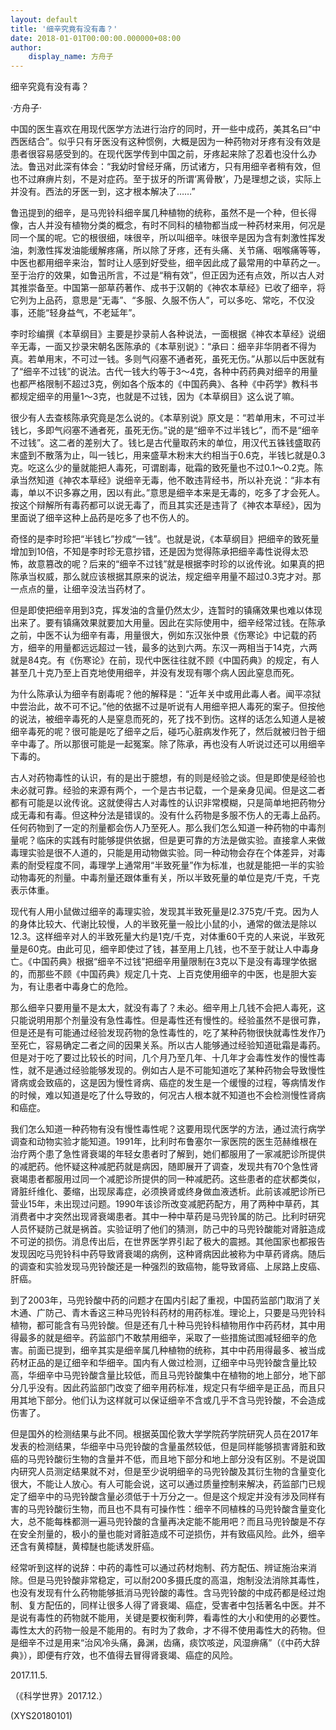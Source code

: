 ```yaml
---
layout: default
title: '细辛究竟有没有毒？'
date: 2018-01-01T00:00:00.000000+08:00
author:
    display_name: 方舟子
---
```


细辛究竟有没有毒？

·方舟子·

中国的医生喜欢在用现代医学方法进行治疗的同时，开一些中成药，美其名曰“中西医结合”。似乎只有牙医没有这种惯例，大概是因为一种药物对牙疼有没有效是患者很容易感受到的。在现代医学传到中国之前，牙疼起来除了忍着也没什么办法。鲁迅对此深有体会：“我幼时曾经牙痛，历试诸方，只有用细辛者稍有效，但也不过麻痹片刻，不是对症药。至于拔牙的所谓‘离骨散’，乃是理想之谈，实际上并没有。西法的牙医一到，这才根本解决了……”

鲁迅提到的细辛，是马兜铃科细辛属几种植物的统称，虽然不是一个种，但长得像，古人并没有植物分类的概念，有时不同科的植物都当成一种药材来用，何况是同一个属的呢。它的根很细，味很辛，所以叫细辛。味很辛是因为含有刺激性挥发油，刺激性挥发油能缓解疼痛，所以除了牙疼，还有头痛、关节痛、咽喉痛等等，中医也都用细辛来治，暂时让人感到好受些，细辛因此成了最常用的中草药之一。至于治疗的效果，如鲁迅所言，不过是“稍有效”，但正因为还有点效，所以古人对其推崇备至。中国第一部草药著作、成书于汉朝的《神农本草经》已收了细辛，将它列为上品药，意思是“无毒”、“多服、久服不伤人”，可以多吃、常吃，不仅没事，还能“轻身益气，不老延年”。

李时珍编撰《本草纲目》主要是抄录前人各种说法，一面根据《神农本草经》说细辛无毒，一面又抄录宋朝名医陈承的《本草别说》：“承曰：细辛非华阴者不得为真。若单用末，不可过一钱。多则气闷塞不通者死，虽死无伤。”从那以后中医就有了“细辛不过钱”的说法。古代一钱大约等于3～4克，各种中药药典对细辛的用量也都严格限制不超过3克，例如各个版本的《中国药典》、各种《中药学》教科书都规定细辛的用量1～3克，也就是不过钱，因为《本草纲目》这么说了嘛。

很少有人去查核陈承究竟是怎么说的。《本草别说》原文是：“若单用末，不可过半钱匕，多即气闷塞不通者死，虽死无伤。”说的是“细辛不过半钱匕”，而不是“细辛不过钱”。这二者的差别大了。钱匕是古代量取药末的单位，用汉代五铢钱盛取药末盛到不散落为止，叫一钱匕，用来盛草木粉末大约相当于0.6克，半钱匕就是0.3克。吃这么少的量就能把人毒死，可谓剧毒，砒霜的致死量也不过0.1～0.2克。陈承当然知道《神农本草经》说细辛无毒，他不敢违背经书，所以补充说：“非本有毒，单以不识多寡之用，因以有此。”意思是细辛本来是无毒的，吃多了才会死人。按这个辩解所有毒药都可以说无毒了，而且其实还是违背了《神农本草经》，因为里面说了细辛这种上品药是吃多了也不伤人的。

奇怪的是李时珍把“半钱匕”抄成“一钱”。也就是说，《本草纲目》把细辛的致死量增加到10倍，不知是李时珍无意抄错，还是因为觉得陈承把细辛毒性说得太恐怖，故意篡改的呢？后来的“细辛不过钱”就是根据李时珍的以讹传讹。如果真的把陈承当权威，那么就应该根据其原来的说法，规定细辛用量不超过0.3克才对。那一点点的量，让细辛没法当药材了。

但是即使把细辛用到3克，挥发油的含量仍然太少，连暂时的镇痛效果也难以体现出来了。要有镇痛效果就要加大用量。因此在实际使用中，细辛经常过钱。在陈承之前，中医不认为细辛有毒，用量很大，例如东汉张仲景《伤寒论》中记载的药方，细辛的用量都远远超过一钱，最多的达到六两。东汉一两相当于14克，六两就是84克。有《伤寒论》在前，现代中医往往就不顾《中国药典》的规定，有人甚至几十克乃至上百克地使用细辛，并没有发现有哪个病人因此窒息而死。

为什么陈承认为细辛有剧毒呢？他的解释是：“近年关中或用此毒人者。闻平凉狱中尝治此，故不可不记。”他的依据不过是听说有人用细辛把人毒死的案子。但按他的说法，被细辛毒死的人是窒息而死的，死了找不到伤。这样的话怎么知道人是被细辛毒死的呢？很可能是吃了细辛之后，碰巧心脏病发作死了，然后就被归咎于细辛中毒了。所以那很可能是一起冤案。除了陈承，再也没有人听说过还可以用细辛下毒的。

古人对药物毒性的认识，有的是出于臆想，有的则是经验之谈。但是即使是经验也未必就可靠。经验的来源有两个，一个是古书记载，一个是亲身见闻。但是这二者都有可能是以讹传讹。这就使得古人对毒性的认识非常模糊，只是简单地把药物分成无毒和有毒。但这种分法是错误的。没有什么药物是多服不伤人的无毒上品药。任何药物到了一定的剂量都会伤人乃至死人。那么我们怎么知道一种药物的中毒剂量呢？临床的实践有时能够提供依据，但是更可靠的方法是做实验。直接拿人来做毒理实验是很不人道的，只能是用动物做实验。同一种动物会存在个体差异，对毒素的耐受程度不同，毒理学上通常用“半致死量”作为标准，也就是能把一半的实验动物毒死的剂量。中毒剂量还跟体重有关，所以半致死量的单位是克/千克，千克表示体重。

现代有人用小鼠做过细辛的毒理实验，发现其半致死量是l2.375克/千克。因为人的身体比较大、代谢比较慢，人的半致死量一般比小鼠的小，通常的做法是除以12.3。这样细辛对人的半致死量大约是1克/千克，对体重60千克的人来说，半致死量是60克。由此可见，细辛即使过了钱，甚至用上几钱，也不至于就让人中毒身亡。《中国药典》根据“细辛不过钱”把细辛用量限制在3克以下是没有毒理学依据的，而那些不顾《中国药典》规定几十克、上百克使用细辛的中医，也是胆大妄为，有让患者中毒身亡的危险。

那么细辛只要用量不是太大，就没有毒了？未必。细辛用上几钱不会把人毒死，这只能说明用那个剂量没有急性毒性。但是毒性还有慢性的。经验虽然不是很可靠，但是还是有可能通过经验发现药物的急性毒性的，吃了某种药物很快就毒性发作乃至死亡，容易确定二者之间的因果关系。所以古人能够通过经验知道砒霜是毒药。但是对于吃了要过比较长的时间，几个月乃至几年、十几年才会毒性发作的慢性毒性，就不是通过经验能够发现的。例如古人是不可能知道吃了某种药物会导致慢性肾病或会致癌的，这是因为慢性肾病、癌症的发生是一个缓慢的过程，等病情发作的时候，难以知道是吃了什么导致的，何况古人根本就不知道也不会检测慢性肾病和癌症。

我们怎么知道一种药物有没有慢性毒性呢？这要用现代医学的方法，通过流行病学调查和动物实验才能知道。1991年，比利时布鲁塞尔一家医院的医生范赫维根在治疗两个患了急性肾衰竭的年轻女患者时了解到，她们都服用了一家减肥诊所提供的减肥药。他怀疑这种减肥药就是病因，随即展开了调查，发现共有70个急性肾衰竭患者都服用过同一个减肥诊所提供的同一种减肥药。这些患者的症状都类似，肾脏纤维化、萎缩，出现尿毒症，必须换肾或终身做血液透析。此前该减肥诊所已营业15年，未出现过问题。1990年该诊所改变减肥药配方，用了两种中草药，其消费者中才突然出现肾衰竭患者。其中一种中草药是马兜铃属的防己。比利时研究人员怀疑防己就是祸首。实验证明了他们的猜测，防己中的马兜铃酸能对肾脏造成不可逆的损伤。消息传出后，在世界医学界引起了极大的震撼。其他国家也都报告发现因吃马兜铃科中药导致肾衰竭的病例，这种肾病因此被称为中草药肾病。随后的调查和实验发现马兜铃酸还是一种强烈的致癌物，能导致肾癌、上尿路上皮癌、肝癌。

到了2003年，马兜铃酸中药的问题才在国内引起了重视，中国药监部门取消了关木通、广防己、青木香这三种马兜铃科药材的用药标准。理论上，只要是马兜铃科植物，都可能含有马兜铃酸。但是还有几十种马兜铃科植物用作中药药材，其中用得最多的就是细辛。药监部门不敢禁用细辛，采取了一些措施试图减轻细辛的危害。前面已提到，细辛其实是细辛属几种植物的统称，其中中药用得最多、被当成药材正品的是辽细辛和华细辛。国内有人做过检测，辽细辛中马兜铃酸含量比较高，华细辛中马兜铃酸含量比较低，而且马兜铃酸集中在植物的地上部分，地下部分几乎没有。因此药监部门改变了细辛用药标准，规定只有华细辛是正品，而且只用其地下部分。他们认为这样就可以保证细辛不含或几乎不含马兜铃酸，不会造成伤害了。

但是国外的检测结果与此不同。根据英国伦敦大学学院药学院研究人员在2017年发表的检测结果，华细辛中马兜铃酸的含量虽然较低，但是同样能够损害肾脏和致癌的马兜铃酸衍生物的含量并不低，而且地下部分和地上部分没有区别。不是说国内研究人员测定结果就不对，但是至少说明细辛的马兜铃酸及其衍生物的含量变化很大，不能让人放心。有人可能会说，这可以通过质量控制来解决，药监部门已规定了细辛中的马兜铃酸含量必须低于十万分之一。但是这个规定并没有涉及同样有害的马兜铃酸衍生物，而且也不具有可操作性：细辛不同植株的马兜铃酸含量变化大，总不能每株都测一遍马兜铃酸的含量再决定能不能用吧？而且马兜铃酸是不存在安全剂量的，极小的量也能对肾脏造成不可逆损伤，并有致癌风险。此外，细辛还含有黄樟醚，黄樟醚也能诱发肝癌。

经常听到这样的说辞：中药的毒性可以通过药材炮制、药方配伍、辨证施治来消除。但是马兜铃酸非常稳定，可以耐200多摄氏度的高温，炮制没法消除其毒性，也没有发现有什么药物能够抵消马兜铃酸的毒性。含马兜铃酸的中成药都是经过炮制、复方配伍的，同样让很多人得了肾衰竭、癌症，受害者中包括著名中医。并不是说有毒性的药物就不能用，关键是要权衡利弊，看毒性的大小和使用的必要性。毒性太大的药物一般是不能用的。有时为了救命，才不得不使用毒性大的药物。但是细辛不过是用来“治风冷头痛，鼻渊，齿痛，痰饮咳逆，风湿痹痛”（《中药大辞典》），即便有疗效，也不值得去冒得肾衰竭、癌症的风险。

2017.11.5.

（《科学世界》2017.12.）

(XYS20180101)

